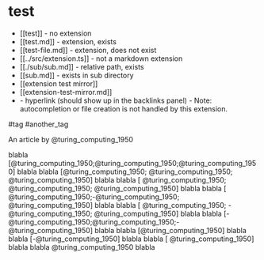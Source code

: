 # test

- [[test]] - no extension
- [[test.md]] - extension, exists
- [[test-file.md]] - extension, does not exist
- [[../src/extension.ts]] - not a markdown extension
- [[./sub/sub.md]] - relative path, exists
- [[sub.md]] - exists in sub directory
- [[extension test mirror]]
- [[extension-test-mirror.md]]
- [](test) - hyperlink (should show up in the backlinks panel) - Note: autocompletion or file creation is not handled by this extension.

#tag #another_tag

An article by @turing_computing_1950

blabla [@turing_computing_1950;@turing_computing_1950;@turing_computing_1950] blabla
blabla [@turing_computing_1950; @turing_computing_1950; @turing_computing_1950] blabla
blabla [ @turing_computing_1950; @turing_computing_1950; @turing_computing_1950] blabla
blabla [ @turing_computing_1950;-@turing_computing_1950; @turing_computing_1950] blabla
blabla [ @turing_computing_1950; -@turing_computing_1950; @turing_computing_1950] blabla
blabla [-@turing_computing_1950;@turing_computing_1950;-@turing_computing_1950] blabla
blabla [@turing_computing_1950] blabla
blabla [-@turing_computing_1950] blabla
blabla [ @turing_computing_1950] blabla
blabla @turing_computing_1950 blabla

